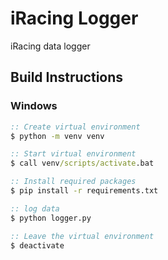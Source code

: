 # iRacing Logger
iRacing data logger
## Build Instructions
### Windows
```bat
:: Create virtual environment
$ python -m venv venv

:: Start virtual environment
$ call venv/scripts/activate.bat

:: Install required packages
$ pip install -r requirements.txt

:: log data
$ python logger.py

:: Leave the virtual environment
$ deactivate
```